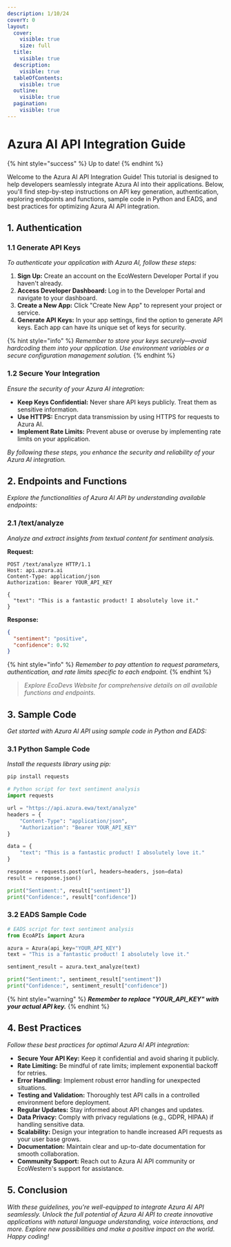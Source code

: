 ```yaml
---
description: 1/10/24
coverY: 0
layout:
  cover:
    visible: true
    size: full
  title:
    visible: true
  description:
    visible: true
  tableOfContents:
    visible: true
  outline:
    visible: true
  pagination:
    visible: true
---
```


# Azura AI API Integration Guide

{% hint style="success" %}
Up to date!
{% endhint %}

Welcome to the Azura AI API Integration Guide! This tutorial is designed to help developers seamlessly integrate Azura AI into their applications. Below, you'll find step-by-step instructions on API key generation, authentication, exploring endpoints and functions, sample code in Python and EADS, and best practices for optimizing Azura AI API integration.

## 1. Authentication

### 1.1 Generate API Keys

_To authenticate your application with Azura AI, follow these steps:_

1. **Sign Up:** Create an account on the EcoWestern Developer Portal if you haven't already.
2. **Access Developer Dashboard:** Log in to the Developer Portal and navigate to your dashboard.
3. **Create a New App:** Click "Create New App" to represent your project or service.
4. **Generate API Keys:** In your app settings, find the option to generate API keys. Each app can have its unique set of keys for security.

{% hint style="info" %}
_Remember to store your keys securely—avoid hardcoding them into your application. Use environment variables or a secure configuration management solution._
{% endhint %}

### 1.2 Secure Your Integration

_Ensure the security of your Azura AI integration:_

* **Keep Keys Confidential:** Never share API keys publicly. Treat them as sensitive information.
* **Use HTTPS:** Encrypt data transmission by using HTTPS for requests to Azura AI.
* **Implement Rate Limits:** Prevent abuse or overuse by implementing rate limits on your application.

_By following these steps, you enhance the security and reliability of your Azura AI integration._

## 2. Endpoints and Functions

_Explore the functionalities of Azura AI API by understanding available endpoints:_

### 2.1 /text/analyze

_Analyze and extract insights from textual content for sentiment analysis._

**Request:**

```http
POST /text/analyze HTTP/1.1
Host: api.azura.ai
Content-Type: application/json
Authorization: Bearer YOUR_API_KEY

{
  "text": "This is a fantastic product! I absolutely love it."
}
```

**Response:**

```json
{
  "sentiment": "positive",
  "confidence": 0.92
}
```

{% hint style="info" %}
_Remember to pay attention to request parameters, authentication, and rate limits specific to each endpoint._
{% endhint %}

> _Explore EcoDevs Website for comprehensive details on all available functions and endpoints._

## 3. Sample Code

_Get started with Azura AI API using sample code in Python and EADS:_

### 3.1 Python Sample Code

_Install the requests library using pip:_

```bash
pip install requests
```

```python
# Python script for text sentiment analysis
import requests

url = "https://api.azura.ewa/text/analyze"
headers = {
    "Content-Type": "application/json",
    "Authorization": "Bearer YOUR_API_KEY"
}

data = {
    "text": "This is a fantastic product! I absolutely love it."
}

response = requests.post(url, headers=headers, json=data)
result = response.json()

print("Sentiment:", result["sentiment"])
print("Confidence:", result["confidence"])
```

### 3.2 EADS Sample Code

```python
# EADS script for text sentiment analysis
from EcoAPIs import Azura

azura = Azura(api_key="YOUR_API_KEY")
text = "This is a fantastic product! I absolutely love it."

sentiment_result = azura.text_analyze(text)

print("Sentiment:", sentiment_result["sentiment"])
print("Confidence:", sentiment_result["confidence"])
```

{% hint style="warning" %}
_**Remember to replace "YOUR\_API\_KEY" with your actual API key.**_
{% endhint %}

## 4. Best Practices

_Follow these best practices for optimal Azura AI API integration:_

* **Secure Your API Key:** Keep it confidential and avoid sharing it publicly.
* **Rate Limiting:** Be mindful of rate limits; implement exponential backoff for retries.
* **Error Handling:** Implement robust error handling for unexpected situations.
* **Testing and Validation:** Thoroughly test API calls in a controlled environment before deployment.
* **Regular Updates:** Stay informed about API changes and updates.
* **Data Privacy:** Comply with privacy regulations (e.g., GDPR, HIPAA) if handling sensitive data.
* **Scalability:** Design your integration to handle increased API requests as your user base grows.
* **Documentation:** Maintain clear and up-to-date documentation for smooth collaboration.
* **Community Support:** Reach out to Azura AI API community or EcoWestern's support for assistance.

## 5. Conclusion

_With these guidelines, you're well-equipped to integrate Azura AI API seamlessly. Unlock the full potential of Azura AI API to create innovative applications with natural language understanding, voice interactions, and more. Explore new possibilities and make a positive impact on the world. Happy coding!_
